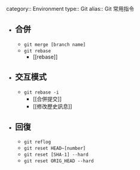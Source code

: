 category:: Environment
type:: Git
alias:: Git 常用指令

- ## 合併
	- `git merge [branch name]`
	- `git rebase`
		- [[rebase]]
- ## 交互模式
	- `git rebase -i`
		- [[合併提交]]
		- [[修改歷史訊息]]
- ## 回復
	- `git reflog`
	- `git reset HEAD~[number]`
	- `git reset [SHA-1] --hard`
	- `git reset ORIG_HEAD --hard`